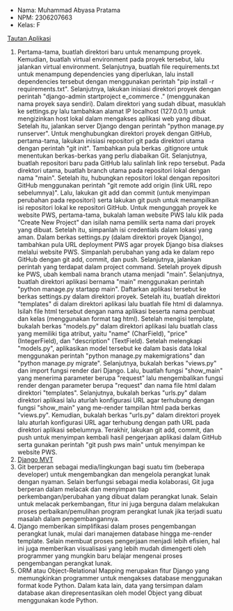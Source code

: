 - Nama: Muhammad Abyasa Pratama
- NPM: 2306207663
- Kelas: F
 
[Tautan Aplikasi](http://muhammad-abyasa-ecommerce.pbp.cs.ui.ac.id/)

1. Pertama-tama, buatlah direktori baru untuk menampung proyek. Kemudian, buatlah virtual environment pada proyek tersebut, lalu jalankan virtual environment. Selanjutnya, buatlah file requirements.txt untuk menampung dependencies yang diperlukan, lalu install dependencies tersebut dengan menggunakan perintah "pip install -r requirements.txt". Selanjutnya, lakukan inisiasi direktori proyek dengan perintah "django-admin startproject e_commerce ." (menggunakan nama proyek saya sendiri). Dalam direktori yang sudah dibuat, masuklah ke settings.py lalu tambahkan alamat IP localhost (127.0.0.1) untuk mengizinkan host lokal dalam mengakses aplikasi web yang dibuat. Setelah itu, jalankan server Django dengan perintah "python manage.py runserver". Untuk menghubungkan direktori proyek dengan GitHub, pertama-tama, lakukan inisiasi repositori git pada direktori utama dengan perintah "git init". Tambahkan pula berkas .gitignore untuk menentukan berkas-berkas yang perlu diabaikan Git. Selanjutnya, buatlah repositori baru pada GitHub lalu salinlah link repo tersebut. Pada direktori utama, buatlah branch utama pada repositori lokal dengan nama "main". Setelah itu, hubungkan repositori lokal dengan repositori GitHub menggunakan perintah "git remote add origin (link URL repo sebelumnya)". Lalu, lakukan git add dan commit (untuk menyimpan perubahan pada repositori) serta lakukan git push untuk menampilkan isi repositori lokal ke repositori GitHub. Untuk mengunggah proyek ke website PWS, pertama-tama, bukalah laman website PWS lalu klik pada "Create New Project" dan isilah nama pemilik serta nama dari proyek yang dibuat. Setelah itu, simpanlah isi credentials dalam lokasi yang aman. Dalam berkas settings.py (dalam direktori proyek Django), tambahkan pula URL deployment PWS agar proyek Django bisa diakses melalui website PWS. Simpanlah perubahan yang ada ke dalam repo GitHub dengan git add, commit, dan push. Selanjutnya, jalankan perintah yang terdapat dalam project command. Setelah proyek dipush ke PWS, ubah kembali nama branch utama menjadi "main". Selanjutnya, buatlah direktori aplikasi bernama "main" menggunakan perintah "python manage.py startapp main". Daftarkan aplikasi tersebut ke berkas settings.py dalam direktori proyek. Setelah itu, buatlah direktori "templates" di dalam direktori aplikasi lalu buatlah file html di dalamnya. Isilah file html tersebut dengan nama aplikasi beserta nama pembuat dan kelas (menggunakan format tag html). Setelah mengisi template, bukalah berkas "models.py" dalam direktori aplikasi lalu buatlah class yang memiliki tiga atribut, yaitu "name" (CharField), "price" (IntegerField), dan "description" (TextField). Setelah melengkapi "models.py", aplikasikan model tersebut ke dalam basis data lokal menggunakan perintah "python manage.py makemigrations" dan "python manage.py migrate". Selanjutnya, bukalah berkas "views.py" dan import fungsi render dari Django. Lalu, buatlah fungsi "show_main" yang menerima parameter berupa "request" lalu mengembalikan fungsi render dengan parameter berupa "request" dan nama file html dalam direktori "templates". Selanjutnya, bukalah berkas "urls.py" dalam direktori aplikasi lalu aturlah konfigurasi URL agar terhubung dengan fungsi "show_main" yang me-render tampilan html pada berkas "views.py". Kemudian, bukalah berkas "urls.py" dalam direktori proyek lalu aturlah konfigurasi URL agar terhubung dengan path URL pada direktori aplikasi sebelumnya. Terakhir, lakukan git add, commit, dan push untuk menyimpan kembali hasil pengerjaan aplikasi dalam GitHub serta gunakan perintah "git push pws main" untuk menyimpan ke website PWS.
2. [Django MVT](https://github.com/abyasa05/e-commerce/issues/1#issue-2518420656)
3. Git berperan sebagai media/lingkungan bagi suatu tim (beberapa developer) untuk mengembangkan dan mengelola perangkat lunak dengan nyaman. Selain berfungsi sebagai media kolaborasi, Git juga berperan dalam melacak dan menyimpan tiap perkembangan/perubahan yang dibuat dalam perangkat lunak. Selain untuk melacak perkembangan, fitur ini juga berguna dalam melakukan proses perbaikan/pemulihan program perangkat lunak jika terjadi suatu masalah dalam pengembangannya.
4. Django memberikan simplifikasi dalam proses pengembangan perangkat lunak, mulai dari manajemen database hingga me-render template. Selain membuat proses pengerjaan menjadi lebih efisien, hal ini juga memberikan visualisasi yang lebih mudah dimengerti oleh programmer yang mungkin baru belajar mengenai proses pengembangan perangkat lunak.
5. ORM atau Object-Relational Mapping merupakan fitur Django yang memungkinkan programmer untuk mengakses database menggunakan format kode Python. Dalam kata lain, data yang tersimpan dalam database akan direpresentasikan oleh model Object yang dibuat menggunakan kode Python.